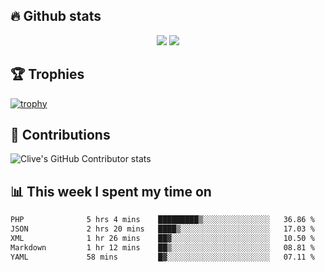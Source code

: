 ## &#128293; Github stats

<!-- GitHub Readme Streak Stats - https://github.com/DenverCoder1/github-readme-streak-stats -->
<p align="center">

<picture>
  <source 
    srcset="https://github-readme-stats.vercel.app/api?username=clivewalkden&count_private=true&show_icons=true&theme=darcula"
    media="(prefers-color-scheme: dark)"
  />
  <source
    srcset="https://github-readme-stats.vercel.app/api?username=clivewalkden&count_private=true&show_icons=true&theme=calm"
    media="(prefers-color-scheme: light), (prefers-color-scheme: no-preference)"
  />
  <img src="https://github-readme-stats.vercel.app/api?username=clivewalkden&count_private=true&show_icons=true&theme=darcula" />
</picture>

<a href="https://git.io/streak-stats" target="_blank">
  <img src="http://github-readme-streak-stats.herokuapp.com?user=clivewalkden&theme=darcula&date_format=j%20M%5B%20Y%5D" />
</a>

</p>

## &#127942; Trophies
[![trophy](https://github-profile-trophy.vercel.app/?username=clivewalkden&theme=onedark)](https://github.com/clivewalkden/github-profile-trophy)

## &#129309; Contributions
![Clive's GitHub Contributor stats](https://github-contributor-stats.vercel.app/api?username=clivewalkden)

## &#128202; This week I spent my time on
<!--START_SECTION:waka-->

```txt
PHP              5 hrs 4 mins    █████████▒░░░░░░░░░░░░░░░   36.86 %
JSON             2 hrs 20 mins   ████▒░░░░░░░░░░░░░░░░░░░░   17.03 %
XML              1 hr 26 mins    ██▓░░░░░░░░░░░░░░░░░░░░░░   10.50 %
Markdown         1 hr 12 mins    ██▒░░░░░░░░░░░░░░░░░░░░░░   08.81 %
YAML             58 mins         █▓░░░░░░░░░░░░░░░░░░░░░░░   07.11 %
```

<!--END_SECTION:waka-->
